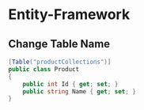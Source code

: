 # Entity-Framework
## Change Table Name 
``` c#
[Table("productCollections")]
public class Product
{
    public int Id { get; set; }
    public string Name { get; set; }
}
```
